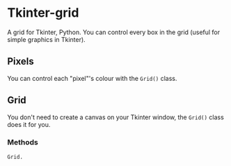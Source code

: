 # Tkinter-grid
A grid for Tkinter, Python. You can control every box in the grid (useful for simple graphics in Tkinter).

## Pixels
You can control each "pixel"'s colour with the `Grid()` class.

## Grid
You don't need to create a canvas on your Tkinter window, the `Grid()` class does it for you.

### Methods
`Grid.`
